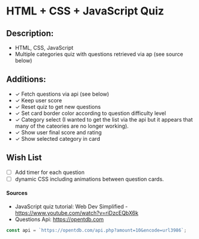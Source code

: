 # HTML + CSS + JavaScript Quiz

## Description:

- HTML, CSS, JavaScript
- Multiple categories quiz with questions retrieved via ap (see source below)

## Additions:

- &check; Fetch questions via api (see below)
- &check; Keep user score
- &check; Reset quiz to get new questions
- &check; Set card border color according to question difficulty level
- &check; Category select (I wanted to get the list via the api but it appears that many of the cateories are no longer working).
- &check; Show user final score and rating
- &check; Show selected category in card

## Wish List

- [ ] Add timer for each question
- [ ] dynamic CSS including animations between question cards.

#### Sources

- JavaScript quiz tutorial: Web Dev Simplified - https://www.youtube.com/watch?v=riDzcEQbX6k
- Questions Api: https://opentdb.com

```js
const api = `https://opentdb.com/api.php?amount=10&encode=url3986`;
```
